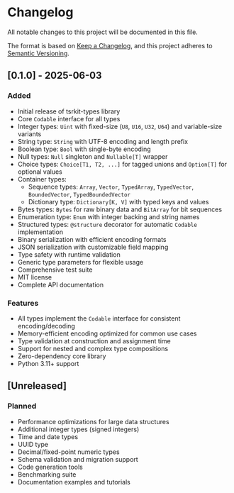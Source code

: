 # Changelog

All notable changes to this project will be documented in this file.

The format is based on [Keep a Changelog](https://keepachangelog.com/en/1.0.0/),
and this project adheres to [Semantic Versioning](https://semver.org/spec/v2.0.0.html).

## [0.1.0] - 2025-06-03

### Added
- Initial release of tsrkit-types library
- Core `Codable` interface for all types
- Integer types: `Uint` with fixed-size (`U8`, `U16`, `U32`, `U64`) and variable-size variants
- String type: `String` with UTF-8 encoding and length prefix
- Boolean type: `Bool` with single-byte encoding
- Null types: `Null` singleton and `Nullable[T]` wrapper
- Choice types: `Choice[T1, T2, ...]` for tagged unions and `Option[T]` for optional values
- Container types:
  - Sequence types: `Array`, `Vector`, `TypedArray`, `TypedVector`, `BoundedVector`, `TypedBoundedVector`
  - Dictionary type: `Dictionary[K, V]` with typed keys and values
- Bytes types: `Bytes` for raw binary data and `BitArray` for bit sequences
- Enumeration type: `Enum` with integer backing and string names
- Structured types: `@structure` decorator for automatic `Codable` implementation
- Binary serialization with efficient encoding formats
- JSON serialization with customizable field mapping
- Type safety with runtime validation
- Generic type parameters for flexible usage
- Comprehensive test suite
- MIT license
- Complete API documentation

### Features
- All types implement the `Codable` interface for consistent encoding/decoding
- Memory-efficient encoding optimized for common use cases
- Type validation at construction and assignment time
- Support for nested and complex type compositions
- Zero-dependency core library
- Python 3.11+ support

## [Unreleased]

### Planned
- Performance optimizations for large data structures
- Additional integer types (signed integers)
- Time and date types
- UUID type
- Decimal/fixed-point numeric types
- Schema validation and migration support
- Code generation tools
- Benchmarking suite
- Documentation examples and tutorials 